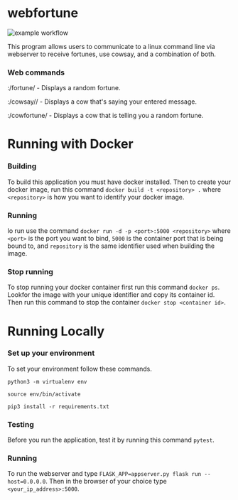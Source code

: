 # webfortune

![example workflow](https://github.com/Joverkamp/webfortune/actions/workflows/python-app.yml/badge.svg)

This program allows users to communicate to a linux command line via webserver to receive fortunes, use cowsay, and a combination of both.

### Web commands

<ip>:<port>/fortune/ - Displays a random fortune.

<ip>:<port>/cowsay/<message>/ - Displays a cow that's saying your entered message.

<ip>:<port>/cowfortune/ - Displays a cow that is telling you a random fortune.


# Running with Docker

### Building

To build this application you must have docker installed. Then to create your docker image, run this command `docker build -t <repository> .` where `<repository>` is how you want to identify your docker image.

### Running

Io run use the command `docker run -d -p <port>:5000 <repository>` where `<port>` is the port you want to bind, `5000` is the container port that is being bound to, and `repository` is the same identifier used when building the image.

### Stop running

To stop running your docker container first run this command `docker ps`. Lookfor the image with your unique identifier and copy its container id. Then run this command to stop the container `docker stop <container id>`.

# Running Locally

### Set up your environment

To set your environment follow these commands.

  `python3 -m virtualenv env`

  `source env/bin/activate`

  `pip3 install -r requirements.txt`

### Testing

Before you run the application, test it by running this command `pytest`.

### Running

To run the webserver and type `FLASK_APP=appserver.py flask run --host=0.0.0.0`. Then in the browser of your choice type `<your_ip_address>:5000`.



